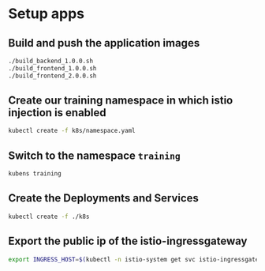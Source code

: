 # Setup apps

## Build and push the application images

```bash
./build_backend_1.0.0.sh
./build_frontend_1.0.0.sh
./build_frontend_2.0.0.sh
```

## Create our training namespace in which istio injection is enabled

```bash
kubectl create -f k8s/namespace.yaml
```

## Switch to the namespace `training`

```bash
kubens training
```

## Create the Deployments and Services

```bash
kubectl create -f ./k8s
```

## Export the public ip of the istio-ingressgateway

```bash
export INGRESS_HOST=$(kubectl -n istio-system get svc istio-ingressgateway -o jsonpath="{.status.loadBalancer.ingress[0].ip}")
```
